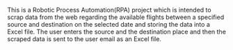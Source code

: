 This is a Robotic Process Automation(RPA) project which is intended to scrap data from the web regarding the available flights between a specified source and destination on the selected date and storing the data into a Excel file. The user enters the source and the destination place and then the scraped data is sent to the user email as an Excel file.
